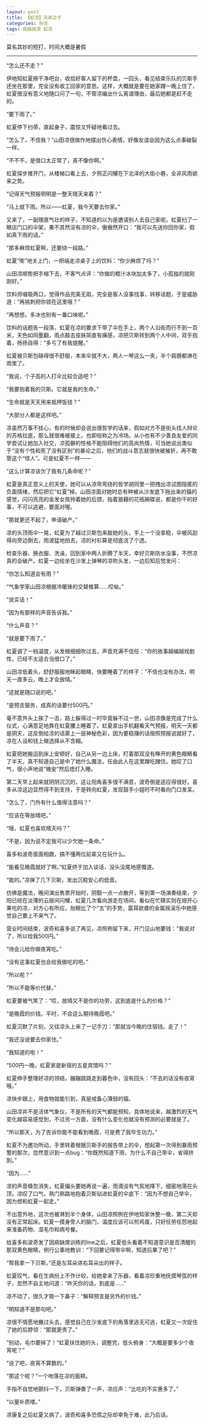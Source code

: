 ```yaml
---
layout: post
title: 【虹凉】天弃之子
categories: 杂论
tags: 孤独摇滚 虹凉
---
```


莫名其妙的短打，时间大概是暑假


---


“怎么还不走？”

伊地知虹夏擦干净吧台，收拾好客人留下的杯盘，一回头，看见结束乐队的贝斯手还坐在那里，完全没有收工回家的意思。这样，大概就是要在她家蹭一晚上住了，虹夏很没有意义地随口问了一句，不管凉编出什么离谱理由，最后她都是赶不走的。

“要下雨了。”

虹夏停下扫帚，直起身子，震惊又怀疑地看过去。

“怎么了，不信我？”山田凉很做作地摆出伤心表情，好像友谊会因为这么点事破裂一样。

“不不不，是借口太正常了，真不像你啊。”

虹夏探步推开门，从楼梯口看上去，夕照正闪耀在下北泽的大街小巷，全非风雨欲来之势。

“记得天气预报明明是一整天晴天来着？”

“马上就下雨。所以——虹夏，我今天要去你家。”

又来了，一副理直气壮的样子，不知道的以为是邀请别人去自己家呢。虹夏扫了一眼店门口的伞架，果不其然没有凉的伞，傲傲然开口：“我可以先送你回你家，假如真下雨的话。”

“那多麻烦虹夏啊，还要绕一段路。”

虹夏“嘭”地关上门，一把端走凉桌子上的饮料：“你少麻烦了吗？”

山田凉顺势把手缩下去，不客气点评：“你做的橙汁冰块加太多了，小孤独的就刚刚好。”

饮料师啜吸两口，觉得作品完美无瑕，完全是客人没事找事，转移话题，于是威胁道：“再挑刺把你锁在这里哦？”

“再想想，多冰也别有一番口味呢。”

 



饮料的话题告一段落，虹夏在凉的要求下带了伞在手上，两个人沿街而行不到一百米，天色如同墨翻，雨点敲击皮肤简直有痛感，凉把贝斯转到两个人中间，双手抱着，扬扬自得：“多亏了有我提醒。”

虹夏被贝斯包硌得很不舒服，本来伞就不大，两人一琴这么一夹，半个肩膀都淋在雨里了。

“我说，个子高的人打伞比较合适吧？”

“我要抱着我的贝斯。它就是我的生命。”

“生命就是天天用来抵押饭钱？”

“大部分人都是这样吧。”

凉虽然万事不挂心，有的时候却会说出很哲学的话来，假如对方不是街头找人辩论的苏格拉底，那么就很难被接上，也即俗称之为冷场。从小也有不少善良友爱的同学尝试让她加入社交，凉孤僻的性格不能阻碍他们的高尚热情，可当她说出类似于“没有个性和死了没有区别”的暴论之后，他们的战斗意志就很快被摧折，再不敢管这个“怪人”。可是虹夏不一样——

“这么计算凉该欠了我有几条命呢？”

虹夏是真正意义上的天使，她可以从凉弯弯绕的哲学胡同里一把拽出凉试图隐匿的负面情绪，然后把它“虹夏”掉。山田凉面对她时总有种被从沙发底下拖出来的猫的感觉，闪闪亮亮的金发女孩拎着她的后颈，指着狼藉的花瓶碗碟说，都是你干的好事，不可以逃避，要面对喔。

“那就更还不起了，申请破产。”

凉的头顶雨伞一晃，虹夏为了越过贝斯包来敲她的头，手上一个没拿稳，伞被风刮得向旁边倒去，雨波猛地拍去，凉的衬衫算是彻底浇了个透。

 



检查乐器、换衣服、洗澡，回到家中两人折腾了半天，幸好贝斯防水没事，不然凉真的会破产。虹夏一边给坐在沙发上弹琴的凉吹头发，一边后知后觉发问：

“你怎么知道会有雨？”

“气象学家山田凉根据冷暖锋的交替推算……哎呦。”

“说实话！”

“因为有那样的声音告诉我。”

“什么声音？”

“就是要下雨了。”

虹夏调了一档温度，从发根细细吹过去，声音充满不信任：“你的故事越编越戏剧性，已经不太适合当借口了。”

山田凉低着头，舒舒服服地眯起眼睛，快要睡着了的样子：“不信也没有办法，明天一直多云，晚上才会放晴。”

“这就是随口说的吧。”

“是预言服务，成真的话要付500円。”

毫不意外头上挨了一击，路上躲得过一时毕竟躲不过一世，山田凉像是完成了什么仪式，心满意足地靠在虹夏腰上睡着了。虹夏拿出手机翻看天气预报，明天一天都是阴天，这反倒给凉的话蒙上一层神秘色彩，因为要稳赚的话按照预报说就好了，凉在人设和钱上做选择从不含糊。

虹夏把她搬运到床上安顿好，自己从另一边上床，盯着那双没有睁开的黄色眼睛看了半天，真不知道自己是中了她什么魔法，任由此人在这里蹭吃蹭住。她叹了口气，很小声地说“晚安”然后熄灯入睡。

 



第二天早上起来就阴阴沉沉的，这让阳角喜多很不满意，波奇倒是适应得很好。喜多从凉这边显然得不到支持，于是转向虹夏，发现鼓手小姐时不时看向门口发呆。

“怎么了，门外有什么值得注意吗？”

“应该在等放晴吧。”

“哦，虹夏也喜欢晴天吗？”

“不是，因为说不定我可以少欠她一条命。”

喜多和波奇面面相觑，搞不懂两位前辈又在玩什么。

“能看见晚霞就好了啊。”虹夏终于加入谈话，没头没尾地感慨道。

“能的。”凉弹了几下贝斯，发出沉稳安心的低音。

仿佛是魔法，晚间演出售票开始时，阴翳一点一点散开，等到第一场演奏结束，夕阳已经在淡薄的云层间闪耀，虹夏几次看向游走在场间，看似在忙碌实则在顺开心果吃的凉，对方心有所应，抬眼比了个“五”的手势，震耳欲聋的金属摇滚乐中她感觉自己要上不来气了。

营业时间结束，波奇和喜多说了再见，凉照例留下来，开门见山地要钱：“我说对了，所以给我500円。”

“待会儿给你做夜宵吃。”

“没有这事虹夏也会给我做吃的吧。”

“所以呢？”

“所以不能等价代替。”

虹夏要被气笑了：“哎，放晴又不是你的功劳，这到底是什么的价格？”

“是晚霞的价钱。平时，不会这么期待晚霞吧。”

虹夏沉默了片刻，又往凉头上来了一记手刀：“那就当今晚的住宿钱。走了！”

“我还没说要去你家住。”

“我知道的啦！”

“500円一晚，虹夏家是新宿的五星宾馆吗？”

虹夏伸手整理好凉的领结，蹦蹦跳跳走到暮色中，没有回头：“不去的话没有夜宵哦。”

凉快步跟上，用食物就能引到，真是戒备心薄弱的猫。

 



山田凉并不是活体气象仪，不是所有的天气都能预知，具体地说来，越激烈的天气变化越容易感觉到，不过另一方面，没有什么变化也就没有预测的必要就是了。

“所以那天，为了告诉你能不能看到晚霞，可是费了我毕生功力。”

虹夏不为邀功所动，手里转着根据贝斯手的报告带上的伞，想起第一次得到暴雨预警的那次，忽然意识到一点bug：“你既然知道下雨，为什么不自己带伞，省得挤到。”

“因为……”

凉的声音倏忽消失，虹夏偏头要她再说一遍，雨滴没有气氛地降下，细密地落在头顶，凉叹了口气，熟门熟路地抱着贝斯钻进虹夏的伞底下：“因为不想自己举伞，因为想和虹夏一起走。”

不出意外地，这次也被淋到半个身体，山田凉照例在伊地知家休整一晚，第二天却没有正常起床。虹夏一摸身旁人的脑门，温度应该可以煎鸡蛋，只好任劳任怨地起来准备药物、湿毛巾和病号餐。

给喜多和波奇发了因病缺席训练的line之后，虹夏低头看着不知道意识是否清醒的那双黄色眼睛，例行公事地教训：“下回要记得带伞啊，知道后果了吧？”

“帮我拿一下贝斯。”还是左耳朵进右耳朵出的样子。

虹夏叹气，看在生病份上不作计较，给她拿来了乐器，看着凉珍重地抚摸琴弦的样子，忽然不自主地问道：“昨天你的话，到底是……”

凉不动了，很久才吸一下鼻子：“解释预言是另外的价钱。”

“明知道不是那句吧。”

凉很不情愿地撇过头去，感觉自己在沙发底下的角落里逃无可逃，虹夏又一次捉住了她的后脖领：“那就更贵了。”

“别动，毛巾要掉了！”虹夏扶住她的头，调整完，低头俯身：“大概是要多少个夜宵呢？”

“说了吧，夜宵不算数的。”

“那这个呢？”一个吻落在凉的面颊。

手指不自觉地颤抖一下，贝斯弹奏了一声，凉应声：“比吃的不实惠多了。”

“以量补质喽。”

 



凉康复之后虹夏又病了，波奇和喜多恐慌之际却幸免于难，此乃后话。

